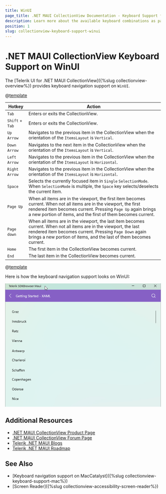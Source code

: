 ```yaml
---
title: WinUI
page_title: .NET MAUI CollectionView Documentation - Keyboard Support for WinUI
description: Learn more about the available keyboard combinations as part of the supported Telerik UI for .NET MAUI CollectionView accessibility standards.
position: 1
slug: collectionview-keyboard-support-winui
---
```


# .NET MAUI CollectionView Keyboard Support on WinUI

The [Telerik UI for .NET MAUI CollectionView]({%slug collectionview-overview%}) provides keyboard navigation support on `WinUI`.

@[template](/_contentTemplates/common/collectionview.md#collectionview-keyboard-common-text)


| Hotkey | Action |
| ------ | ------ |
| `Tab` | Enters or exits the CollectionView. |
| `Shift` + `Tab` | Enters or exits the CollectionView. |
| `Up Arrow` | Navigates to the previous item in the CollectionView when the orientation of the `ItemsLayout` is `Vertical`. |
| `Down Arrow` | Navigates to the next item in the CollectionView when the orientation of the `ItemsLayout` is `Vertical`. |
| `Left Arrow` | Navigates to the previous item in the CollectionView when the orientation of the `ItemsLayout` is `Horizontal`. |
| `Right Arrow` | Navigates to the previous item in the CollectionView when the orientation of the `ItemsLayout` is `Horizontal`. |
| `Space` | Selects the currently focused item in `Single` `SelectionMode`. When `SelectionMode` is multiple, the `Space` key selects/deselects the current item. |
| `Page Up` | When all items are in the viewport, the first item becomes current. When not all items are in the viewport, the first rendered item becomes current. Pressing `Page Up` again brings a new portion of items, and the first of them becomes current. |
| `Page down` | When all items are in the viewport, the last item becomes current. When not all items are in the viewport, the last rendered item becomes current. Pressing `Page Down` again brings a new portion of items, and the last of them becomes current. |
| `Home` | The first item in the CollectionView becomes current. |
| `End` | The last item in the CollectionView becomes current. |


@[template](/_contentTemplates/common/collectionview.md#collectionview-keyboard-notes)

Here is how the keyboard navigation support looks on WinUI:

![.NET MAUI CollectionView Keyboard Navigation Support](../../images/collectionview-keyboard-navigation-support.gif)

## Additional Resources

- [.NET MAUI CollectionView Product Page](https://www.telerik.com/maui-ui/collectionview)
- [.NET MAUI CollectionView Forum Page](https://www.telerik.com/forums/maui?tagId=1829)
- [Telerik .NET MAUI Blogs](https://www.telerik.com/blogs/mobile-net-maui)
- [Telerik .NET MAUI Roadmap](https://www.telerik.com/support/whats-new/maui-ui/roadmap)

## See Also

- [Keyboard navigation support on MacCatalyst]({%slug collectionview-keyboard-support-mac%})
- [Screen Reader]({%slug collectionview-accessibility-screen-reader%})